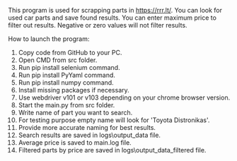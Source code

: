 This program is used for scrapping parts in https://rrr.lt/.
You can look for used car parts and save found results.
You can enter maximum price to filter out results. Negative or zero values will not filter results.

How to launch the program:
1. Copy code from GitHub to your PC.
2. Open CMD from src folder.
3. Run pip install selenium command.
4. Run pip install PyYaml command.
5. Run pip install numpy command.
6. Install missing packages if necessary.
7. Use webdriver v101 or v103 depending on your chrome browser version.
8. Start the main.py from src folder.
9. Write name of part you want to search.
10. For testing purpose empty name will look for 'Toyota Distronikas'.
11. Provide more accurate naming for best results.
12. Search results are saved in logs\output_data file.
13. Average price is saved to main.log file.
14. Filtered parts by price are saved in logs\output_data_filtered file.
